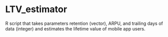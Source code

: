 LTV_estimator
=============

R script that takes parameters retention (vector), ARPU, and trailing days of data (integer) and estimates the lifetime value of mobile app users.
